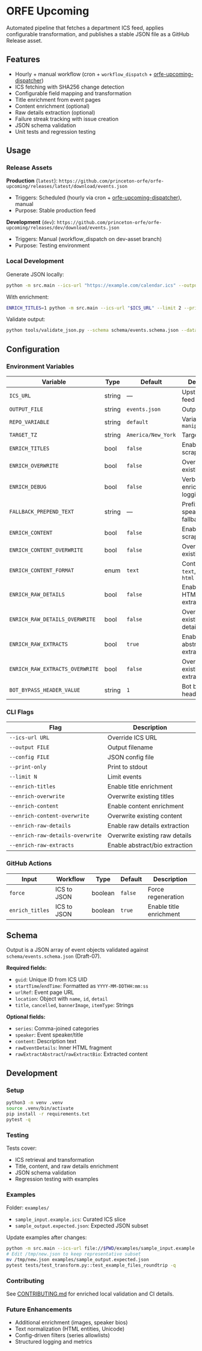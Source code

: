 # ORFE Upcoming

Automated pipeline that fetches a department ICS feed, applies configurable transformation, and publishes a stable JSON file as a GitHub Release asset.

## Features

* Hourly + manual workflow (cron + `workflow_dispatch` + [orfe-upcoming-dispatcher](https://github.com/organizations/princeton-orfe/settings/apps/orfe-upcoming-dispatcher))
* ICS fetching with SHA256 change detection
* Configurable field mapping and transformation
* Title enrichment from event pages
* Content enrichment (optional)
* Raw details extraction (optional)
* Failure streak tracking with issue creation
* JSON schema validation
* Unit tests and regression testing

## Usage

### Release Assets

**Production** (`latest`): `https://github.com/princeton-orfe/orfe-upcoming/releases/latest/download/events.json`
- Triggers: Scheduled (hourly via cron + [orfe-upcoming-dispatcher](https://github.com/organizations/princeton-orfe/settings/apps/orfe-upcoming-dispatcher)), manual
- Purpose: Stable production feed

**Development** (`dev`): `https://github.com/princeton-orfe/orfe-upcoming/releases/dev/download/events.json`
- Triggers: Manual (workflow_dispatch on dev-asset branch)
- Purpose: Testing environment

### Local Development

Generate JSON locally:
```bash
python -m src.main --ics-url "https://example.com/calendar.ics" --output events.json
```

With enrichment:
```bash
ENRICH_TITLES=1 python -m src.main --ics-url "$ICS_URL" --limit 2 --print-only
```

Validate output:
```bash
python tools/validate_json.py --schema schema/events.schema.json --data events.json
```

## Configuration

### Environment Variables

| Variable | Type | Default | Description |
|----------|------|---------|-------------|
| `ICS_URL` | string | — | Upstream ICS feed URL |
| `OUTPUT_FILE` | string | `events.json` | Output filename |
| `REPO_VARIABLE` | string | `default` | Variable for `manipulate_data` |
| `TARGET_TZ` | string | `America/New_York` | Target timezone |
| `ENRICH_TITLES` | bool | `false` | Enable title scraping |
| `ENRICH_OVERWRITE` | bool | `false` | Overwrite existing titles |
| `ENRICH_DEBUG` | bool | `false` | Verbose enrichment logging |
| `FALLBACK_PREPEND_TEXT` | string | — | Prefix for speaker fallback titles |
| `ENRICH_CONTENT` | bool | `false` | Enable content scraping |
| `ENRICH_CONTENT_OVERWRITE` | bool | `false` | Overwrite existing content |
| `ENRICH_CONTENT_FORMAT` | enum | `text` | Content format: `text`, `markdown`, `html` |
| `ENRICH_RAW_DETAILS` | bool | `false` | Enable raw HTML extraction |
| `ENRICH_RAW_DETAILS_OVERWRITE` | bool | `false` | Overwrite existing raw details |
| `ENRICH_RAW_EXTRACTS` | bool | `true` | Enable abstract/bio extraction |
| `ENRICH_RAW_EXTRACTS_OVERWRITE` | bool | `false` | Overwrite existing extracts |
| `BOT_BYPASS_HEADER_VALUE` | string | `1` | Bot bypass header value |

### CLI Flags

| Flag | Description |
|------|-------------|
| `--ics-url URL` | Override ICS URL |
| `--output FILE` | Output filename |
| `--config FILE` | JSON config file |
| `--print-only` | Print to stdout |
| `--limit N` | Limit events |
| `--enrich-titles` | Enable title enrichment |
| `--enrich-overwrite` | Overwrite existing titles |
| `--enrich-content` | Enable content enrichment |
| `--enrich-content-overwrite` | Overwrite existing content |
| `--enrich-raw-details` | Enable raw details extraction |
| `--enrich-raw-details-overwrite` | Overwrite existing raw details |
| `--enrich-raw-extracts` | Enable abstract/bio extraction |

### GitHub Actions

| Input | Workflow | Type | Default | Description |
|-------|----------|------|---------|-------------|
| `force` | ICS to JSON | boolean | `false` | Force regeneration |
| `enrich_titles` | ICS to JSON | boolean | `true` | Enable title enrichment |

## Schema

Output is a JSON array of event objects validated against `schema/events.schema.json` (Draft-07).

**Required fields:**
- `guid`: Unique ID from ICS UID
- `startTime`/`endTime`: Formatted as `YYYY-MM-DDTHH:mm:ss`
- `urlRef`: Event page URL
- `location`: Object with `name`, `id`, `detail`
- `title`, `cancelled`, `bannerImage`, `itemType`: Strings

**Optional fields:**
- `series`: Comma-joined categories
- `speaker`: Event speaker/title
- `content`: Description text
- `rawEventDetails`: Inner HTML fragment
- `rawExtractAbstract`/`rawExtractBio`: Extracted content

## Development

### Setup

```bash
python3 -m venv .venv
source .venv/bin/activate
pip install -r requirements.txt
pytest -q
```

### Testing

Tests cover:
- ICS retrieval and transformation
- Title, content, and raw details enrichment
- JSON schema validation
- Regression testing with examples

### Examples

Folder: `examples/`
- `sample_input.example.ics`: Curated ICS slice
- `sample_output.expected.json`: Expected JSON subset

Update examples after changes:
```bash
python -m src.main --ics-url file://$PWD/examples/sample_input.example.ics --print-only > /tmp/new.json
# Edit /tmp/new.json to keep representative subset
mv /tmp/new.json examples/sample_output.expected.json
pytest tests/test_transform.py::test_example_files_roundtrip -q
```

### Contributing

See [CONTRIBUTING.md](CONTRIBUTING.md) for enriched local validation and CI details.

### Future Enhancements

* Additional enrichment (images, speaker bios)
* Text normalization (HTML entities, Unicode)
* Config-driven filters (series allowlists)
* Structured logging and metrics

